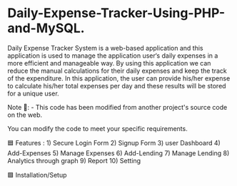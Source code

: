 # Daily-Expense-Tracker-Using-PHP-and-MySQL.

Daily Expense Tracker System is a web-based application and this application is used to manage the application user‘s daily expenses in a more efficient and manageable way. By using this application we can reduce the manual calculations for their daily expenses and keep the track of the expenditure. In this application, the user can provide his/her expense to calculate his/her total expenses per day and these results will be stored for a unique user.

Note 🔴: - This code has been modified from another project's source code on the web.

You can modify the code to meet your specific requirements.

🟦 Features :
    1) Secure Login Form 
    2) Signup Form
    3) user Dashboard
    4) Add-Expenses
    5) Manage Expenses
    6) Add-Lending
    7) Manage Lending
    8) Analytics through graph
    9) Report 
    10) Setting
    
🟩 Installation/Setup



  
    
    







